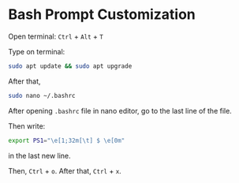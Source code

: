 # Bash Prompt Customization

Open terminal: `Ctrl` + `Alt` + `T`

Type on terminal:

```bash
sudo apt update && sudo apt upgrade
```

After that,

```bash
sudo nano ~/.bashrc
```

After opening `.bashrc` file in nano editor, go to the last line of the file.

Then write:

```bash
export PS1="\e[1;32m[\t] $ \e[0m"
```

in the last new line.

Then, `Ctrl` + `o`. After that, `Ctrl` + `x`.